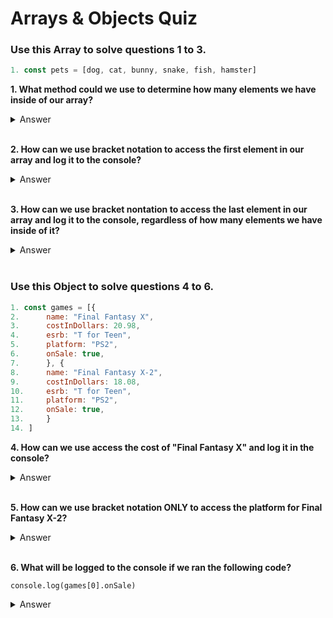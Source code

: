 # Arrays & Objects Quiz

### Use this Array to solve questions 1 to 3.

``` javascript
1. const pets = [dog, cat, bunny, snake, fish, hamster] 
```

**1. What method could we use to determine how many elements we have inside of our array?**

<details>
    <summary>Answer</summary>
    <b><u><i>.length (EX: pets.length)</i></u></b>
</details>
</br>

**2. How can we use bracket notation to access the first element in our array and log it to the console?**

<details>
    <summary>Answer</summary>
    <b><u><i>console.log(pets[0]);</i></u></b>
</details>
</br>

**3. How can we use bracket nontation to access the last element in our array and log it to the console, regardless of how many elements we have inside of it?**
<details>
    <summary>Answer</summary>
    <u><b><i>console.log(pets[pets.length - 1]);</i></b></u>
</details>
</br>



### Use this Object to solve questions 4 to 6.

``` javascript
1. const games = [{
2.      name: "Final Fantasy X",
3.      costInDollars: 20.98,
4.      esrb: "T for Teen",
5.      platform: "PS2",
6.      onSale: true,
7.      }, {
8.      name: "Final Fantasy X-2",
9.      costInDollars: 18.08,
10.     esrb: "T for Teen",
11.     platform: "PS2",
12.     onSale: true,
13.     }
14. ]
```

**4. How can we use access the cost of "Final Fantasy X" and log it in the console?**
 

<details>
    <summary>Answer</summary>
    <b><u><i>console.log(games[0].costInDollars)</i></u></b>
</details>
</br>

**5. How can we use bracket notation ONLY to access the platform for Final Fantasy X-2?**

<details>
    <summary>Answer</summary>
    <b><u><i>games[1]["platform"]
    </i></u></b>
</details>
</br>

**6. What will be logged to the console if we ran the following code?**
```
console.log(games[0].onSale)
```
<details>
    <summary>Answer</summary>
    <b><u><i>True</i></u></b>
</details>
</br>